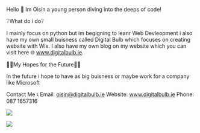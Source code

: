 Hello 👋
Im Oisín a young person diving into the deeps of code!

❔What do i do❔

I mainly focus on python but im begigning to leanr Web Devleopment i also have my own small buisness called Digital Bulb which focuses on creating website with Wix. I also have my own blog on my website which you can visit here 🌐 www.digitalbulb.ie.

🐱‍🏍My Hopes for the Future🐱‍👤

In the future i hope to have as big buisness or maybe work for a company like Microsoft 

Contact Me 📞
Email: oisin@digitalbulb.ie
Website: www.digitalbulb.ie 
Phone: 087 1657316


<img align="center" src="https://github-readme-stats.vercel.app/api/<CARD_TYPE>/?username=<USERNAME>&theme=<THEME_NAME>" />

![](https://img.shields.io/badge/<Websites>-<Python>-informational?style=flat&logo=<LOGO_NAME>&logoColor=white&color=2bbc8a)

